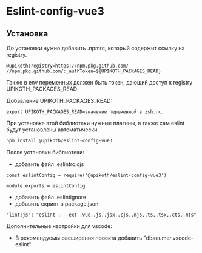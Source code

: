 # Eslint-config-vue3

## Установка

До установки нужно добавить .npmrc, который содержит ссылку на registry.

```
@upikoth:registry=https://npm.pkg.github.com/
//npm.pkg.github.com/:_authToken=${UPIKOTH_PACKAGES_READ}
```

Также в env переменных должен быть токен, дающий доступ к registry UPIKOTH_PACKAGES_READ

Добавление UPIKOTH_PACKAGES_READ:

```
export UPIKOTH_PACKAGES_READ=значение переменной в zsh.rc.
```

При установке этой библиотеки нужные плагины, а также сам eslint будут установлены автоматически.

```sh
npm install @upikoth/eslint-config-vue3
```

После установки библиотеки:
+ добавить файл .eslintrc.cjs
```
const eslintConfig = require('@upikoth/eslint-config-vue3')

module.exports = eslintConfig
```
+ добавить файл .eslintignore
+ добавить скрипт в package.json
```
"lint:js": "eslint . --ext .vue,.js,.jsx,.cjs,.mjs,.ts,.tsx,.cts,.mts"
```

Дополнительные настройки для vscode:
+ В рекомендуемы расширения проекта добавить "dbaeumer.vscode-eslint"
